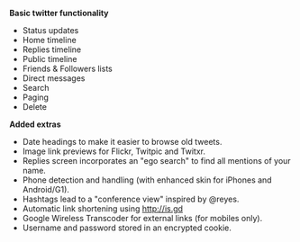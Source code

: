 **Basic twitter functionality**

  * Status updates
  * Home timeline
  * Replies timeline
  * Public timeline
  * Friends & Followers lists
  * Direct messages
  * Search
  * Paging
  * Delete

**Added extras**

  * Date headings to make it easier to browse old tweets.
  * Image link previews for Flickr, Twitpic and Twitxr.
  * Replies screen incorporates an "ego search" to find all mentions of your name.
  * Phone detection and handling (with enhanced skin for iPhones and Android/G1).
  * Hashtags lead to a "conference view" inspired by @reyes.
  * Automatic link shortening using http://is.gd
  * Google Wireless Transcoder for external links (for mobiles only).
  * Username and password stored in an encrypted cookie.